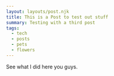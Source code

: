 ```yaml
---
layout: layouts/post.njk
title: This is a Post to test out stuff
summary: Testing with a third post
tags:
  - tech
  - posts
  - pets
  - flowers
---
```

See what I did here you guys.
